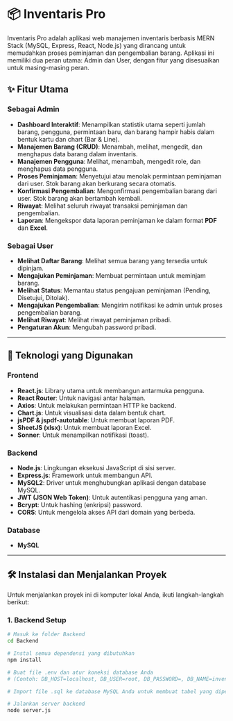 # 📦 Inventaris Pro

Inventaris Pro adalah aplikasi web manajemen inventaris berbasis MERN Stack (MySQL, Express, React, Node.js) yang dirancang untuk memudahkan proses peminjaman dan pengembalian barang. Aplikasi ini memiliki dua peran utama: Admin dan User, dengan fitur yang disesuaikan untuk masing-masing peran.



## ✨ Fitur Utama

### Sebagai Admin
- **Dashboard Interaktif**: Menampilkan statistik utama seperti jumlah barang, pengguna, permintaan baru, dan barang hampir habis dalam bentuk kartu dan chart (Bar & Line).
- **Manajemen Barang (CRUD)**: Menambah, melihat, mengedit, dan menghapus data barang dalam inventaris.
- **Manajemen Pengguna**: Melihat, menambah, mengedit role, dan menghapus data pengguna.
- **Proses Peminjaman**: Menyetujui atau menolak permintaan peminjaman dari user. Stok barang akan berkurang secara otomatis.
- **Konfirmasi Pengembalian**: Mengonfirmasi pengembalian barang dari user. Stok barang akan bertambah kembali.
- **Riwayat**: Melihat seluruh riwayat transaksi peminjaman dan pengembalian.
- **Laporan**: Mengekspor data laporan peminjaman ke dalam format **PDF** dan **Excel**.

### Sebagai User
- **Melihat Daftar Barang**: Melihat semua barang yang tersedia untuk dipinjam.
- **Mengajukan Peminjaman**: Membuat permintaan untuk meminjam barang.
- **Melihat Status**: Memantau status pengajuan peminjaman (Pending, Disetujui, Ditolak).
- **Mengajukan Pengembalian**: Mengirim notifikasi ke admin untuk proses pengembalian barang.
- **Melihat Riwayat**: Melihat riwayat peminjaman pribadi.
- **Pengaturan Akun**: Mengubah password pribadi.

---

## 🚀 Teknologi yang Digunakan

### Frontend
- **React.js**: Library utama untuk membangun antarmuka pengguna.
- **React Router**: Untuk navigasi antar halaman.
- **Axios**: Untuk melakukan permintaan HTTP ke backend.
- **Chart.js**: Untuk visualisasi data dalam bentuk chart.
- **jsPDF & jspdf-autotable**: Untuk membuat laporan PDF.
- **SheetJS (xlsx)**: Untuk membuat laporan Excel.
- **Sonner**: Untuk menampilkan notifikasi (toast).

### Backend
- **Node.js**: Lingkungan eksekusi JavaScript di sisi server.
- **Express.js**: Framework untuk membangun API.
- **MySQL2**: Driver untuk menghubungkan aplikasi dengan database MySQL.
- **JWT (JSON Web Token)**: Untuk autentikasi pengguna yang aman.
- **Bcrypt**: Untuk hashing (enkripsi) password.
- **CORS**: Untuk mengelola akses API dari domain yang berbeda.

### Database
- **MySQL**

---

## 🛠️ Instalasi dan Menjalankan Proyek

Untuk menjalankan proyek ini di komputer lokal Anda, ikuti langkah-langkah berikut:

### 1. Backend Setup
```bash
# Masuk ke folder Backend
cd Backend

# Instal semua dependensi yang dibutuhkan
npm install

# Buat file .env dan atur koneksi database Anda
# (Contoh: DB_HOST=localhost, DB_USER=root, DB_PASSWORD=, DB_NAME=inventaris_pro)

# Import file .sql ke database MySQL Anda untuk membuat tabel yang diperlukan

# Jalankan server backend
node server.js
